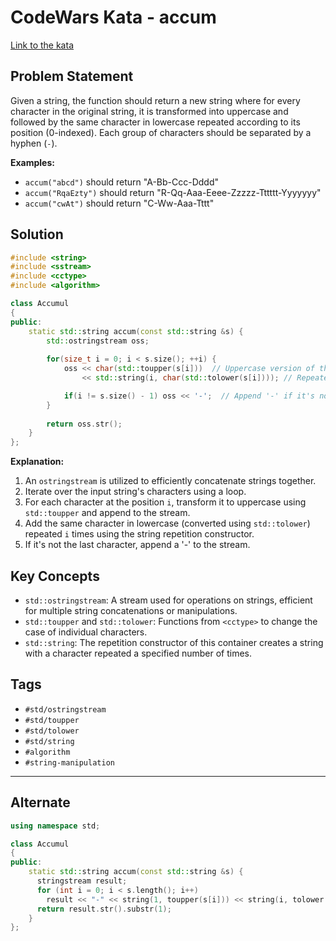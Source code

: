 # CodeWars Kata - accum

[Link to the kata](https://www.codewars.com/kata/5667e8f4e3f572a8f2000039/train/cpp)

## Problem Statement

Given a string, the function should return a new string where for every character in the original string, it is transformed into uppercase and followed by the same character in lowercase repeated according to its position (0-indexed). Each group of characters should be separated by a hyphen (`-`).

**Examples:**

- `accum("abcd")` should return "A-Bb-Ccc-Dddd"
- `accum("RqaEzty")` should return "R-Qq-Aaa-Eeee-Zzzzz-Tttttt-Yyyyyyy"
- `accum("cwAt")` should return "C-Ww-Aaa-Tttt"

## Solution

```cpp
#include <string>
#include <sstream>
#include <cctype>
#include <algorithm>

class Accumul
{
public:
    static std::string accum(const std::string &s) {
        std::ostringstream oss;
        
        for(size_t i = 0; i < s.size(); ++i) {
            oss << char(std::toupper(s[i]))  // Uppercase version of the character
                << std::string(i, char(std::tolower(s[i]))); // Repeated lowercase version

            if(i != s.size() - 1) oss << '-';  // Append '-' if it's not the last element
        }
        
        return oss.str();
    }
};
```

**Explanation:**

1. An `ostringstream` is utilized to efficiently concatenate strings together.
2. Iterate over the input string's characters using a loop.
3. For each character at the position `i`, transform it to uppercase using `std::toupper` and append to the stream.
4. Add the same character in lowercase (converted using `std::tolower`) repeated `i` times using the string repetition constructor.
5. If it's not the last character, append a '-' to the stream.

## Key Concepts

- `std::ostringstream`: A stream used for operations on strings, efficient for multiple string concatenations or manipulations.
- `std::toupper` and `std::tolower`: Functions from `<cctype>` to change the case of individual characters.
- `std::string`: The repetition constructor of this container creates a string with a character repeated a specified number of times.

## Tags

- `#std/ostringstream`
- `#std/toupper`
- `#std/tolower`
- `#std/string`
- `#algorithm`
- `#string-manipulation`

---


## Alternate

```c++
using namespace std;

class Accumul
{
public:
    static std::string accum(const std::string &s) {
      stringstream result;
      for (int i = 0; i < s.length(); i++) 
        result << "-" << string(1, toupper(s[i])) << string(i, tolower(s[i])); 
      return result.str().substr(1);
    }
};
```
